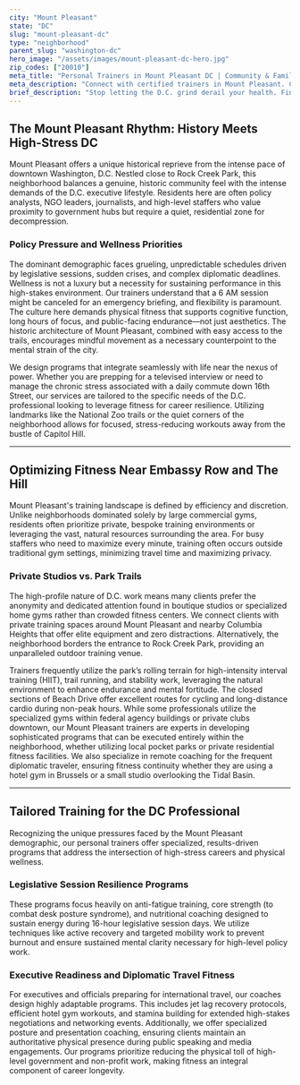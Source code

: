 ```yaml
---
city: "Mount Pleasant"
state: "DC"
slug: "mount-pleasant-dc"
type: "neighborhood"
parent_slug: "washington-dc"
hero_image: "/assets/images/mount-pleasant-dc-hero.jpg"
zip_codes: ["20010"]
meta_title: "Personal Trainers in Mount Pleasant DC | Community & Family Fitness"
meta_description: "Connect with certified trainers in Mount Pleasant. Coaching focused on community parks, family fitness, and residential home training."
brief_description: "Stop letting the D.C. grind derail your health. Find your elite personal trainer in Mount Pleasant, D.C. today. Our certified experts specialize in flexible scheduling tailored for congressional staffers, policy advisors, and busy local executives. Whether you need stress-melting sessions near Rock Creek Park or efficient, high-intensity workouts before your commute, we match you with a coach who understands the political tempo. Achieve peak physical performance and mental clarity. Start your personalized fitness journey now!"
---
```

## The Mount Pleasant Rhythm: History Meets High-Stress DC

Mount Pleasant offers a unique historical reprieve from the intense pace of downtown Washington, D.C. Nestled close to Rock Creek Park, this neighborhood balances a genuine, historic community feel with the intense demands of the D.C. executive lifestyle. Residents here are often policy analysts, NGO leaders, journalists, and high-level staffers who value proximity to government hubs but require a quiet, residential zone for decompression.

### Policy Pressure and Wellness Priorities

The dominant demographic faces grueling, unpredictable schedules driven by legislative sessions, sudden crises, and complex diplomatic deadlines. Wellness is not a luxury but a necessity for sustaining performance in this high-stakes environment. Our trainers understand that a 6 AM session might be canceled for an emergency briefing, and flexibility is paramount. The culture here demands physical fitness that supports cognitive function, long hours of focus, and public-facing endurance—not just aesthetics. The historic architecture of Mount Pleasant, combined with easy access to the trails, encourages mindful movement as a necessary counterpoint to the mental strain of the city.

We design programs that integrate seamlessly with life near the nexus of power. Whether you are prepping for a televised interview or need to manage the chronic stress associated with a daily commute down 16th Street, our services are tailored to the specific needs of the D.C. professional looking to leverage fitness for career resilience. Utilizing landmarks like the National Zoo trails or the quiet corners of the neighborhood allows for focused, stress-reducing workouts away from the bustle of Capitol Hill.

---

## Optimizing Fitness Near Embassy Row and The Hill

Mount Pleasant's training landscape is defined by efficiency and discretion. Unlike neighborhoods dominated solely by large commercial gyms, residents often prioritize private, bespoke training environments or leveraging the vast, natural resources surrounding the area. For busy staffers who need to maximize every minute, training often occurs outside traditional gym settings, minimizing travel time and maximizing privacy.

### Private Studios vs. Park Trails

The high-profile nature of D.C. work means many clients prefer the anonymity and dedicated attention found in boutique studios or specialized home gyms rather than crowded fitness centers. We connect clients with private training spaces around Mount Pleasant and nearby Columbia Heights that offer elite equipment and zero distractions. Alternatively, the neighborhood borders the entrance to Rock Creek Park, providing an unparalleled outdoor training venue.

Trainers frequently utilize the park’s rolling terrain for high-intensity interval training (HIIT), trail running, and stability work, leveraging the natural environment to enhance endurance and mental fortitude. The closed sections of Beach Drive offer excellent routes for cycling and long-distance cardio during non-peak hours. While some professionals utilize the specialized gyms within federal agency buildings or private clubs downtown, our Mount Pleasant trainers are experts in developing sophisticated programs that can be executed entirely within the neighborhood, whether utilizing local pocket parks or private residential fitness facilities. We also specialize in remote coaching for the frequent diplomatic traveler, ensuring fitness continuity whether they are using a hotel gym in Brussels or a small studio overlooking the Tidal Basin.

---

## Tailored Training for the DC Professional

Recognizing the unique pressures faced by the Mount Pleasant demographic, our personal trainers offer specialized, results-driven programs that address the intersection of high-stress careers and physical wellness.

### Legislative Session Resilience Programs

These programs focus heavily on anti-fatigue training, core strength (to combat desk posture syndrome), and nutritional coaching designed to sustain energy during 16-hour legislative session days. We utilize techniques like active recovery and targeted mobility work to prevent burnout and ensure sustained mental clarity necessary for high-level policy work. 

### Executive Readiness and Diplomatic Travel Fitness

For executives and officials preparing for international travel, our coaches design highly adaptable programs. This includes jet lag recovery protocols, efficient hotel gym workouts, and stamina building for extended high-stakes negotiations and networking events. Additionally, we offer specialized posture and presentation coaching, ensuring clients maintain an authoritative physical presence during public speaking and media engagements. Our programs prioritize reducing the physical toll of high-level government and non-profit work, making fitness an integral component of career longevity.